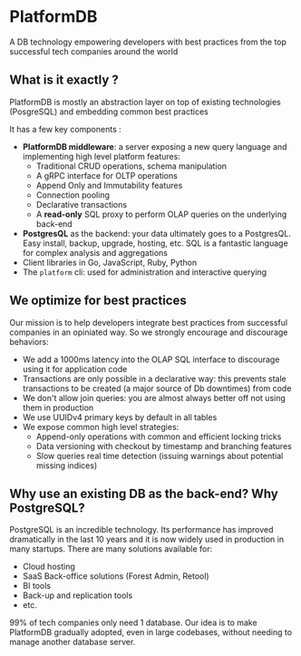# PlatformDB

A DB technology empowering developers with best practices from the top successful tech companies around the world

## What is it exactly ?  

PlatformDB is mostly an abstraction layer on top of existing technologies (PosgreSQL) and embedding common best practices

It has a few key components : 
- **PlatformDB middleware**: a server exposing a new query language and implementing high level platform features:
  - Traditional CRUD operations, schema manipulation
  - A gRPC interface for OLTP operations 
  - Append Only and Immutability features
  - Connection pooling
  - Declarative transactions
  - A **read-only** SQL proxy to perform OLAP queries on the underlying back-end
- **PostgresQL** as the backend: your data ultimately goes to a PostgresQL. Easy install, backup, upgrade, hosting, etc. SQL is a fantastic  language for complex analysis and aggregations
- Client libraries in Go, JavaScript, Ruby, Python
- The `platform` cli: used for administration and interactive querying

## We optimize for best practices

Our mission is to help developers integrate best practices from successful companies in an opiniated way. So we strongly encourage and discourage behaviors: 
- We add a 1000ms latency into the OLAP SQL interface to discourage using it for application code
- Transactions are only possible in a declarative way: this prevents stale transactions to be created (a major source of Db downtimes) from code
- We don't allow join queries: you are almost always better off not using them in production 
- We use UUIDv4 primary keys by default in all tables 
- We expose common high level strategies:
  - Append-only operations with common and efficient locking tricks
  - Data versioning with checkout by timestamp and branching features 
  - Slow queries real time detection (issuing warnings about potential missing indices)
  

## Why use an existing DB as the back-end? Why PostgreSQL?

PostgreSQL is an incredible technology. Its performance has improved dramatically in the last 10 years and it is now widely used in production in many startups. There are many solutions available for:

- Cloud hosting
- SaaS Back-office solutions (Forest Admin, Retool)
- BI tools
- Back-up and replication tools
- etc. 

99% of tech companies only need 1 database. Our idea is to make PlatformDB gradually adopted, even in large codebases, without needing to manage another database server.
